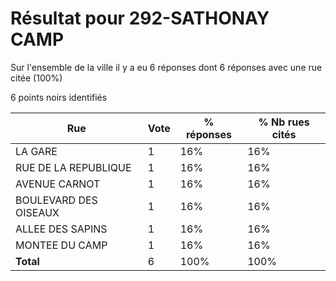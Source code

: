 # Résultat pour 292-SATHONAY CAMP

Sur l'ensemble de la ville il y a eu 6 réponses dont 6 réponses avec une rue citée (100%)

6 points noirs identifiés

| Rue | Vote | % réponses | % Nb rues cités|
|-----|------|------------|----------------|
| LA GARE | 1 | 16% | 16%|
| RUE DE LA REPUBLIQUE | 1 | 16% | 16%|
| AVENUE CARNOT | 1 | 16% | 16%|
| BOULEVARD DES OISEAUX | 1 | 16% | 16%|
| ALLEE DES SAPINS | 1 | 16% | 16%|
| MONTEE DU CAMP | 1 | 16% | 16%|
| **Total** | 6 | 100% | 100%|
